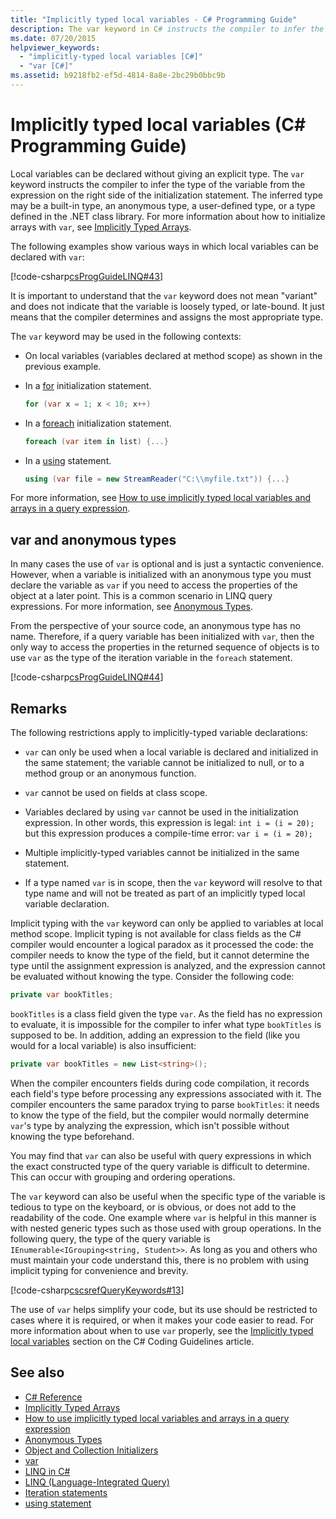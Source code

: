 ```yaml
---
title: "Implicitly typed local variables - C# Programming Guide"
description: The var keyword in C# instructs the compiler to infer the type of the variable from the expression on the right side of the initialization statement.
ms.date: 07/20/2015
helpviewer_keywords: 
  - "implicitly-typed local variables [C#]"
  - "var [C#]"
ms.assetid: b9218fb2-ef5d-4814-8a8e-2bc29b0bbc9b
---
```

# Implicitly typed local variables (C# Programming Guide)

Local variables can be declared without giving an explicit type. The `var` keyword instructs the compiler to infer the type of the variable from the expression on the right side of the initialization statement. The inferred type may be a built-in type, an anonymous type, a user-defined type, or a type defined in the .NET class library. For more information about how to initialize arrays with `var`, see [Implicitly Typed Arrays](../arrays/implicitly-typed-arrays.md).

The following examples show various ways in which local variables can be declared with `var`:

[!code-csharp[csProgGuideLINQ#43](~/samples/snippets/csharp/VS_Snippets_VBCSharp/csProgGuideLINQ/CS/csRef30LangFeatures_2.cs#43)]

It is important to understand that the `var` keyword does not mean "variant" and does not indicate that the variable is loosely typed, or late-bound. It just means that the compiler determines and assigns the most appropriate type.

The `var` keyword may be used in the following contexts:

- On local variables (variables declared at method scope) as shown in the previous example.

- In a [for](../../language-reference/statements/iteration-statements.md#the-for-statement) initialization statement.

    ```csharp
    for (var x = 1; x < 10; x++)
    ```

- In a [foreach](../../language-reference/statements/iteration-statements.md#the-foreach-statement) initialization statement.

    ```csharp
    foreach (var item in list) {...}
    ```

- In a [using](../../language-reference/statements/using.md) statement.

    ```csharp
    using (var file = new StreamReader("C:\\myfile.txt")) {...}
    ```

For more information, see [How to use implicitly typed local variables and arrays in a query expression](how-to-use-implicitly-typed-local-variables-and-arrays-in-a-query-expression.md).

## var and anonymous types

In many cases the use of `var` is optional and is just a syntactic convenience. However, when a variable is initialized with an anonymous type you must declare the variable as `var` if you need to access the properties of the object at a later point. This is a common scenario in LINQ query expressions. For more information, see [Anonymous Types](../../fundamentals/types/anonymous-types.md).

From the perspective of your source code, an anonymous type has no name. Therefore, if a query variable has been initialized with `var`, then the only way to access the properties in the returned sequence of objects is to use `var` as the type of the iteration variable in the `foreach` statement.

[!code-csharp[csProgGuideLINQ#44](~/samples/snippets/csharp/VS_Snippets_VBCSharp/csProgGuideLINQ/CS/csRef30LangFeatures_2.cs#44)]

## Remarks

The following restrictions apply to implicitly-typed variable declarations:

- `var` can only be used when a local variable is declared and initialized in the same statement; the variable cannot be initialized to null, or to a method group or an anonymous function.

- `var` cannot be used on fields at class scope.

- Variables declared by using `var` cannot be used in the initialization expression. In other words, this expression is legal: `int i = (i = 20);` but this expression produces a compile-time error: `var i = (i = 20);`

- Multiple implicitly-typed variables cannot be initialized in the same statement.

- If a type named `var` is in scope, then the `var` keyword will resolve to that type name and will not be treated as part of an implicitly typed local variable declaration.

Implicit typing with the `var` keyword can only be applied to variables at local method scope. Implicit typing is not available for class fields as the C# compiler would encounter a logical paradox as it processed the code: the compiler needs to know the type of the field, but it cannot determine the type until the assignment expression is analyzed, and the expression cannot be evaluated without knowing the type. Consider the following code:

```csharp
private var bookTitles;
```

`bookTitles` is a class field given the type `var`. As the field has no expression to evaluate, it is impossible for the compiler to infer what type `bookTitles` is supposed to be. In addition, adding an expression to the field (like you would for a local variable) is also insufficient:

```csharp
private var bookTitles = new List<string>();
```

When the compiler encounters fields during code compilation, it records each field's type before processing any expressions associated with it. The compiler encounters the same paradox trying to parse `bookTitles`: it needs to know the type of the field, but the compiler would normally determine `var`'s type by analyzing the expression, which isn't possible without knowing the type beforehand.

You may find that `var` can also be useful with query expressions in which the exact constructed type of the query variable is difficult to determine. This can occur with grouping and ordering operations.

The `var` keyword can also be useful when the specific type of the variable is tedious to type on the keyboard, or is obvious, or does not add to the readability of the code. One example where `var` is helpful in this manner is with nested generic types such as those used with group operations. In the following query, the type of the query variable is `IEnumerable<IGrouping<string, Student>>`. As long as you and others who must maintain your code understand this, there is no problem with using implicit typing for convenience and brevity.

[!code-csharp[cscsrefQueryKeywords#13](~/samples/snippets/csharp/VS_Snippets_VBCSharp/CsCsrefQueryKeywords/CS/Group.cs#13)]

The use of `var` helps simplify your code, but its use should be restricted to cases where it is required, or when it makes your code easier to read. For more information about when to use `var` properly, see the [Implicitly typed local variables](../../fundamentals/coding-style/coding-conventions.md#implicitly-typed-local-variables) section on the C# Coding Guidelines article.

## See also

- [C# Reference](../../language-reference/index.md)
- [Implicitly Typed Arrays](../arrays/implicitly-typed-arrays.md)
- [How to use implicitly typed local variables and arrays in a query expression](how-to-use-implicitly-typed-local-variables-and-arrays-in-a-query-expression.md)
- [Anonymous Types](../../fundamentals/types/anonymous-types.md)
- [Object and Collection Initializers](object-and-collection-initializers.md)
- [var](../../language-reference/statements/declarations.md#implicitly-typed-local-variables)
- [LINQ in C#](../../linq/index.md)
- [LINQ (Language-Integrated Query)](../../linq/index.md)
- [Iteration statements](../../language-reference/statements/iteration-statements.md)
- [using statement](../../language-reference/statements/using.md)
